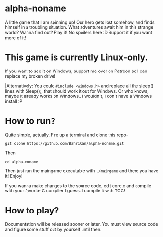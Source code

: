 # alpha-noname
A little game that I am spinning up! Our hero gets lost somehow, and finds himself in a troubling situation. What adventures await him in this strange world? Wanna find out? Play it! No spoilers here :D Support it if you want more of it!

# This game is currently Linux-only.

If you want to see it on Windows, support me over on Patreon so I can replace my broken drive!

|Alternatively:
You could ```#include <windows.h>``` and replace all the sleep() lines with Sleep();, that should work it out for Windows. Or who knows, maybe it already works on Windows.. I wouldn't, I don't have a Windows install :P

# How to run?

Quite simple, actually. Fire up a terminal and clone this repo-

```git clone https://github.com/BahriCan/alpha-noname.git```

Then 

```cd alpha-noname```

Then just run the maingame executable with ```./maingame``` and there you have it! Enjoy!

If you wanna make changes to the source code, edit core.c and compile with your favorite C compiler I guess. I compile it with TCC!

# How to play?

Documentation will be released sooner or later. You must view source code and figure some stuff out by yourself until then.
